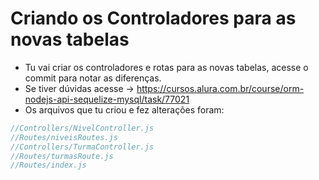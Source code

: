 # Criando os Controladores para as novas tabelas
- Tu vai criar os controladores e rotas para as novas tabelas, acesse o commit para notar as diferenças.
- Se tiver dúvidas acesse -> https://cursos.alura.com.br/course/orm-nodejs-api-sequelize-mysql/task/77021
- Os arquivos que tu criou e fez alterações foram:
```js
//Controllers/NivelController.js
//Routes/niveisRoutes.js
//Controllers/TurmaController.js
//Routes/turmasRoute.js
//Routes/index.js
```